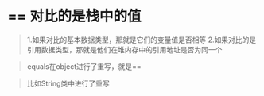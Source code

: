 # == 对比的是栈中的值
>1.如果对比的基本数据类型，那就是它们的变量值是否相等
>2.如果对比的是引用数据类型，那就是他们在堆内存中的引用地址是否为同一个

>equals在object进行了重写，就是==

>比如String类中进行了重写

